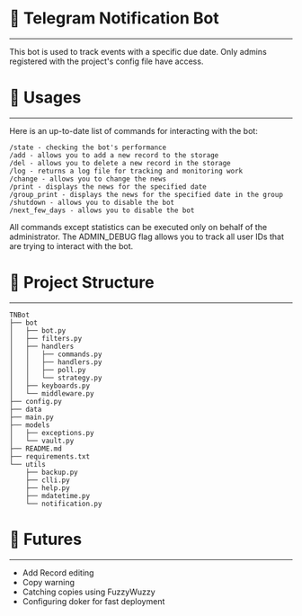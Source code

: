# :speech_balloon: Telegram Notification Bot
---
This bot is used to track events with a specific due date. Only admins registered with the project's config file have access.

# :loudspeaker: Usages
---
Here is an up-to-date list of commands for interacting with the bot:
```
/state - checking the bot's performance  
/add - allows you to add a new record to the storage
/del - allows you to delete a new record in the storage
/log - returns a log file for tracking and monitoring work
/change - allows you to change the news
/print - displays the news for the specified date
/group_print - displays the news for the specified date in the group
/shutdown - allows you to disable the bot 
/next_few_days - allows you to disable the bot
```
All commands except statistics can be executed only on behalf of the administrator. The ADMIN_DEBUG flag allows you to track all user IDs that are trying to interact with the bot.

# :loudspeaker: Project Structure
---
```
TNBot
├── bot
│   ├── bot.py
│   ├── filters.py
│   ├── handlers
│   │   ├── commands.py
│   │   ├── handlers.py
│   │   ├── poll.py
│   │   └── strategy.py
│   ├── keyboards.py
│   └── middleware.py
├── config.py
├── data
├── main.py
├── models
│   ├── exceptions.py
│   └── vault.py
├── README.md
├── requirements.txt
└── utils
    ├── backup.py
    ├── clli.py
    ├── help.py
    ├── mdatetime.py
    └── notification.py
```

# :bookmark_tabs: Futures
---

- Add Record editing
- Сopy warning
- Сatching copies using FuzzyWuzzy
- Сonfiguring doker for fast deployment